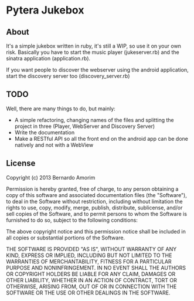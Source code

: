 Pytera Jukebox
==============

About
-----

It's a simple jukebox written in ruby, it's still a WIP, so use it on your own risk.
Basically you have to start the music player (jukeserver.rb) and the sinatra application (application.rb).

If you want people to discover the webserver using the android application, start the discovery server too (discovery_server.rb)

TODO
----

Well, there are many things to do, but mainly:
* A simple refactoring, changing names of the files and splitting the project in three (Player, WebServer and Discovery Server)
* Write the documentation
* Make a RESTful API so all the front end on the android app can be done natively and not with a WebView

License
-------

Copyright (c) 2013 Bernardo Amorim

Permission is hereby granted, free of charge, to any person obtaining a copy
of this software and associated documentation files (the "Software"), to deal
in the Software without restriction, including without limitation the rights
to use, copy, modify, merge, publish, distribute, sublicense, and/or sell
copies of the Software, and to permit persons to whom the Software is
furnished to do so, subject to the following conditions:

The above copyright notice and this permission notice shall be included in
all copies or substantial portions of the Software.

THE SOFTWARE IS PROVIDED "AS IS", WITHOUT WARRANTY OF ANY KIND, EXPRESS OR
IMPLIED, INCLUDING BUT NOT LIMITED TO THE WARRANTIES OF MERCHANTABILITY,
FITNESS FOR A PARTICULAR PURPOSE AND NONINFRINGEMENT. IN NO EVENT SHALL THE
AUTHORS OR COPYRIGHT HOLDERS BE LIABLE FOR ANY CLAIM, DAMAGES OR OTHER
LIABILITY, WHETHER IN AN ACTION OF CONTRACT, TORT OR OTHERWISE, ARISING FROM,
OUT OF OR IN CONNECTION WITH THE SOFTWARE OR THE USE OR OTHER DEALINGS IN
THE SOFTWARE.
